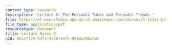 ```yaml
---
content_type: resource
description: 'Lecture 8: The Periodic Table and Periodic Trends.'
file: https://ol-ocw-studio-app-qa.s3.amazonaws.com/courses/5-111sc-principles-of-chemical-science-fall-2014/0e1c7724b4f347c81afc981e53002d3c_MIT5_111F14_Lec8.pdf
file_type: application/pdf
resourcetype: Document
title: Lecture Notes 8
uid: 0e1c7724-b4f3-47c8-1afc-981e53002d3c
---
```


